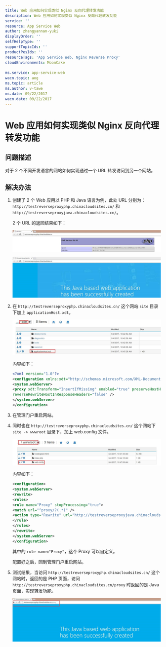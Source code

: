 ```yaml
---
title: Web 应用如何实现类似 Nginx 反向代理转发功能
description: Web 应用如何实现类似 Nginx 反向代理转发功能
service: ''
resource: App Service Web
author: zhangyannan-yuki
displayOrder: ''
selfHelpType: ''
supportTopicIds: ''
productPesIds: ''
resourceTags: 'App Service Web, Nginx Reverse Proxy'
cloudEnvironments: MoonCake

ms.service: app-service-web
wacn.topic: aog
ms.topic: article
ms.author: v-tawe
ms.date: 09/22/2017
wacn.date: 09/22/2017
---
```

# Web 应用如何实现类似 Nginx 反向代理转发功能

## 问题描述

对于 2 个不同开发语言的网站如何实现通过一个 URL 转发访问到另一个网站。

## 解决办法

1. 创建了 2 个 Web 应用以 PHP 和 Java 语言为例，此处 URL 分别为：`http://testreverseproxyphp.chinacloudsites.cn/` 和`http://testreverseproxyjava.chinacloudsites.cn/`。

    2 个 URL 的返回结果如下：

    ![01](media/aog-app-service-web-howto-realize-nginx-reverse-proxy-and-forward/01.jpg)

    ![02](media/aog-app-service-web-howto-realize-nginx-reverse-proxy-and-forward/02.jpg)

2.	在 `http://testreverseproxyphp.chinacloudsites.cn/` 这个网站 `site` 目录下加上 `applicationHost.xdt`。

    ![03](media/aog-app-service-web-howto-realize-nginx-reverse-proxy-and-forward/03.jpg)

    内容如下：

    ```XML
    <?xml version="1.0"?>  
    <configuration xmlns:xdt="http://schemas.microsoft.com/XML-Document-Transform">  
    <system.webServer>  
    <proxy xdt:Transform="InsertIfMissing" enabled="true" preserveHostHeader="false"  
    reverseRewriteHostInResponseHeaders="false" />  
    </system.webServer>  
    </configuration>  
    ```
3. 在管理门户重启网站。

4. 同时也在 `http://testreverseproxyphp.chinacloudsites.cn/` 这个网站下 `site -> wwwroot` 目录下，加上 web.config 文件。

    ![04](media/aog-app-service-web-howto-realize-nginx-reverse-proxy-and-forward/04.jpg)

    内容如下：

    ```XML
    <configuration>  
    <system.webServer>  
    <rewrite>  
    <rules>  
    <rule name="Proxy" stopProcessing="true">  
    <match url="^proxy/?(.*)" />  
    <action type="Rewrite" url="http://testreverseproxyjava.chinacloudsites.cn/{R:1}" />  
    </rule>  
    </rules>  
    </rewrite>  
    </system.webServer>  
    </configuration>
    ```
    其中的 `rule name="Proxy"`，这个 Proxy 可以自定义。

    配置好之后，回到管理门户重启网站。

5. 测试结果，当访问 `http://testreverseproxyphp.chinacloudsites.cn/` 这个网站时，返回的是 PHP 页面，访问 `http://testreverseproxyphp.chinacloudsites.cn/proxy` 时返回的是 Java 页面，实现转发功能。

    ![05](media/aog-app-service-web-howto-realize-nginx-reverse-proxy-and-forward/05.jpg)